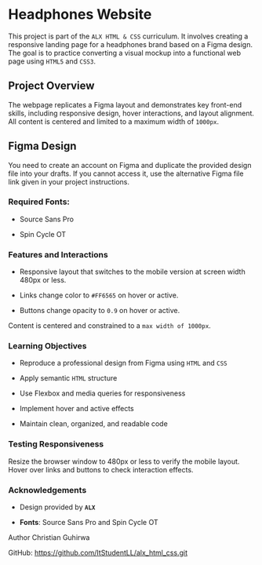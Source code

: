 # Headphones Website

This project is part of the `ALX HTML & CSS` curriculum. It involves creating a responsive landing page for a headphones brand based on a Figma design. The goal is to practice converting a visual mockup into a functional web page using `HTML5` and `CSS3`.

## Project Overview

The webpage replicates a Figma layout and demonstrates key front-end skills, including responsive design, hover interactions, and layout alignment. All content is centered and limited to a maximum width of `1000px`.

## Figma Design

You need to create an account on Figma and duplicate the provided design file into your drafts.
If you cannot access it, use the alternative Figma file link given in your project instructions.

### Required Fonts:

- Source Sans Pro

- Spin Cycle OT

### Features and Interactions

- Responsive layout that switches to the mobile version at screen width 480px or less.

- Links change color to `#FF6565` on hover or active.

- Buttons change opacity to `0.9` on hover or active.

Content is centered and constrained to a `max width of 1000px`.

### Learning Objectives

- Reproduce a professional design from Figma using `HTML` and `CSS`

- Apply semantic `HTML` structure

- Use Flexbox and media queries for responsiveness

- Implement hover and active effects

- Maintain clean, organized, and readable code

### Testing Responsiveness

Resize the browser window to 480px or less to verify the mobile layout.
Hover over links and buttons to check interaction effects.

### Acknowledgements

- Design provided by **`ALX`**

- **Fonts**: Source Sans Pro and Spin Cycle OT

Author
Christian Guhirwa

GitHub: https://github.com/ItStudentLL/alx_html_css.git